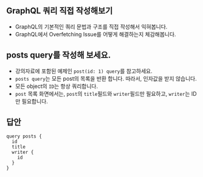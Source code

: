 ## GraphQL 쿼리 직접 작성해보기
* GraphQL의 기본적인 쿼리 문법과 구조를 직접 작성해서 익혀봅니다.
* GraphQL에서 Overfetching Issue를 어떻게 해결하는지 체감해봅니다.

## posts query를 작성해 보세요.
- 강의자료에 포함된 예제인 `post(id: 1) query`를 참고하세요.
- `posts query`는 모든 post의 목록을 반환 합니다. 따라서, 인자값을 받지 않습니다.
- 모든 object의 `ID`는 항상 쿼리합니다.
- `post` 목록 화면에서는, `post`의 `title`필드와 `writer`필드만 필요하고, `writer`는 ID만 필요합니다.

## 답안
```
query posts {
  id
  title
  writer {
    id
  }
}
```